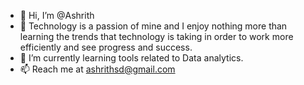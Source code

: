 - 👋 Hi, I’m @Ashrith
- 👀 Technology is a passion of mine and I enjoy nothing more than learning the trends that technology is taking in order to work more efficiently and see progress and success. 
- 🌱 I’m currently learning tools related to Data analytics.
- 📫 Reach me at ashrithsd@gmail.com

<!---
AshrithSD/AshrithSD is a ✨ special ✨ repository because its `README.md` (this file) appears on your GitHub profile.
You can click the Preview link to take a look at your changes.
--->
